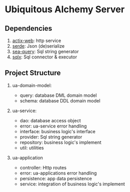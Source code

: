 # Ubiquitous Alchemy Server

## Dependencies

1. [actix-web](https://github.com/actix/actix-web): http service
1. [serde](https://github.com/serde-rs/serde): Json (de)serialize
1. [sea-query](https://github.com/SeaQL/sea-query): Sql string generator
1. [sqlx](https://github.com/launchbadge/sqlx): Sql connector & executor

## Project Structure

1. ua-domain-model:

   - query: database DML domain model
   - schema: database DDL domain model

1. ua-service:

   - dao: database access object
   - error: ua-service error handling
   - interface: business logic's interface
   - provider: Sql string generator
   - repository: business logic's implement
   - util: utilities

1. ua-application

   - controller: Http routes
   - error: ua-applications error handling
   - persistence: app data persistence
   - service: integration of business logic's implement
